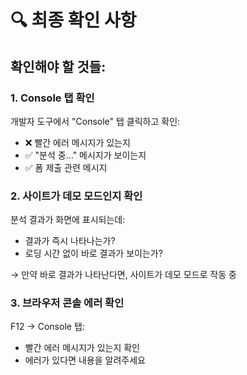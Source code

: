 # 🔍 최종 확인 사항

## 확인해야 할 것들:

### 1. Console 탭 확인
개발자 도구에서 "Console" 탭 클릭하고 확인:
- ❌ 빨간 에러 메시지가 있는지
- ✅ "분석 중..." 메시지가 보이는지
- ✅ 폼 제출 관련 메시지

### 2. 사이트가 데모 모드인지 확인
분석 결과가 화면에 표시되는데:
- 결과가 즉시 나타나는가?
- 로딩 시간 없이 바로 결과가 보이는가?

→ 만약 바로 결과가 나타난다면, 사이트가 데모 모드로 작동 중

### 3. 브라우저 콘솔 에러 확인
F12 → Console 탭:
- 빨간 에러 메시지가 있는지 확인
- 에러가 있다면 내용을 알려주세요

